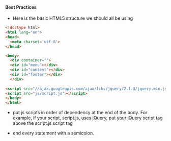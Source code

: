 #### Best Practices

+ Here is the basic HTML5 structure we should all be using


```html
<!doctype html>
<html lang="en">
<head>
  <meta charset='utf-8'>
</head>

<body>
  <div container="">
  <div id="menu"></div>
  <div id="content"></div>
  <div id="footer"></div>
  </div>
  
<script src="//ajax.googleapis.com/ajax/libs/jquery/2.1.3/jquery.min.js"></script>
<script src="js/script.js"></script>
</body>
</html>

```

+ put js scripts in order of dependency at the end of the body. For example, if your script, script.js, uses jQuery, put your
jQuery script tag above the script.js script tag

+ end every statement with a semicolon.

